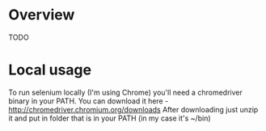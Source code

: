 # Overview

TODO

# Local usage

To run selenium locally (I'm using Chrome) you'll need a chromedriver binary in your PATH.
You can download it here - http://chromedriver.chromium.org/downloads
After downloading just unzip it and put in folder that is in your PATH (in my case it's ~/bin)
